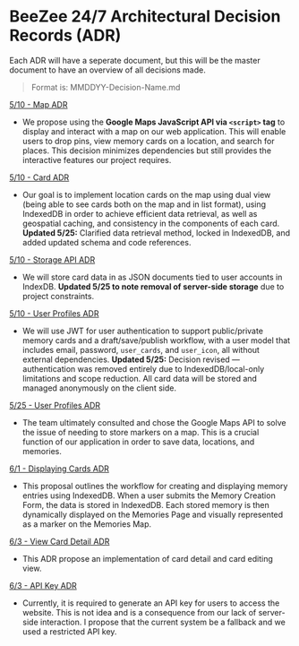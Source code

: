 # BeeZee 24/7 Architectural Decision Records (ADR)

Each ADR will have a seperate document, but this will be the master document to have an overview of all decisions made.

> Format is: MMDDYY-Decision-Name.md

[5/10 - Map ADR](all-decisions/05102025MapADR.md)

- We propose using the **Google Maps JavaScript API via `<script>` tag** to display and interact with a map on our web application. This will enable users to drop pins, view memory cards on a location, and search for places. This decision minimizes dependencies but still provides the interactive features our project requires.

[5/10 - Card ADR](all-decisions/05102025CardADR.md)

- Our goal is to implement location cards on the map using dual view (being able to see cards both on the map and in list format), using IndexedDB in order to achieve efficient data retrieval, as well as geospatial caching, and consistency in the components of each card. **Updated 5/25:** Clarified data retrieval method, locked in IndexedDB, and added updated schema and code references.

[5/10 - Storage API ADR](all-decisions/05102025StorageApiADR.md)

- We will store card data in as JSON documents tied to user accounts in IndexDB. **Updated 5/25 to note removal of server-side storage** due to project constraints.

[5/10 - User Profiles ADR](all-decisions/05102025UserProfilesADR.md)

- We will use JWT for user authentication to support public/private memory cards and a draft/save/publish workflow, with a user model that includes email, password, `user_cards`, and `user_icon`, all without external dependencies. **Updated 5/25:** Decision revised — authentication was removed entirely due to IndexedDB/local-only limitations and scope reduction. All card data will be stored and managed anonymously on the client side.

[5/25 - User Profiles ADR](all-decisions/05252025UserProfilesADR.md)

- The team ultimately consulted and chose the Google Maps API to solve the issue of needing to store markers on a map. This is a crucial function of our application in order to save data, locations, and memories.

[6/1 - Displaying Cards ADR](all-decisions/05252025UserProfilesADR.md)

- This proposal outlines the workflow for creating and displaying memory entries using IndexedDB. When a user submits the Memory Creation Form, the data is stored in IndexedDB. Each stored memory is then dynamically displayed on the Memories Page and visually represented as a marker on the Memories Map.

[6/3 - View Card Detail ADR](all-decisions/06032025ViewCardDetailADR.md)

- This ADR propose an implementation of card detail and card editing view.

[6/3 - API Key ADR](all-decisions/06062025APIKeyADR.md)

- Currently, it is required to generate an API key for users to access the website. This is not idea and is a consequence from our lack of server-side interaction. I propose that the current system be a fallback and we used a restricted API key.
